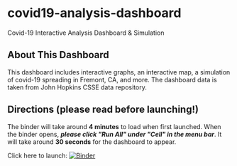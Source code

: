 # covid19-analysis-dashboard
Covid-19 Interactive Analysis Dashboard & Simulation


## About This Dashboard
This dashboard includes interactive graphs, an interactive map, a simulation of covid-19 spreading in Fremont, CA, and more. The dashboard data is taken from John Hopkins CSSE data repository.

## Directions (please read before launching!)
The binder will take around **4 minutes** to load when first launched. 
When the binder opens, ***please click "Run All" under "Cell" in the menu bar***. It will take around **30 seconds** for the dashboard to appear.

Click here to launch: [![Binder](https://mybinder.org/badge_logo.svg)](https://mybinder.org/v2/gh/ellenfang77/covid19-analysis-dashboard.git/master?filepath=covid_19_analysis.ipynb)

